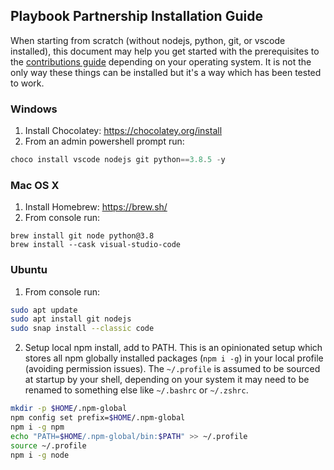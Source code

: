 ## Playbook Partnership Installation Guide
When starting from scratch (without nodejs, python, git, or vscode installed), this document may help you get started with the prerequisites to the [contributions guide](./contributions.md) depending on your operating system. It is not the only way these things can be installed but it's a way which has been tested to work.

### Windows
1. Install Chocolatey: https://chocolatey.org/install
2. From an admin powershell prompt run:
```powershell
choco install vscode nodejs git python==3.8.5 -y
```

### Mac OS X
1. Install Homebrew: https://brew.sh/
2. From console run:
```
brew install git node python@3.8
brew install --cask visual-studio-code
```

### Ubuntu
1. From console run:
```bash
sudo apt update
sudo apt install git nodejs
sudo snap install --classic code
```
2. Setup local npm install, add to PATH. This is an opinionated setup which stores all npm globally installed packages (`npm i -g`) in your local profile (avoiding permission issues). The `~/.profile` is assumed to be sourced at startup by your shell, depending on your system it may need to be renamed to something else like `~/.bashrc` or `~/.zshrc`.
```bash
mkdir -p $HOME/.npm-global
npm config set prefix=$HOME/.npm-global
npm i -g npm
echo "PATH=$HOME/.npm-global/bin:$PATH" >> ~/.profile
source ~/.profile
npm i -g node
```

